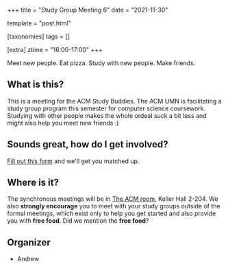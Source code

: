 +++
title = "Study Group Meeting 6"
date = "2021-11-30"

template = "post.html"

[taxonomies]
tags = []

[extra]
ztime = "16:00-17:00"
+++

Meet new people. Eat pizza. Study with new people. Make friends.

<!-- more --> 

## What is this?

This is a meeting for the ACM Study Buddies. The ACM UMN is facilitating
a study group program this semester for computer science coursework.
Studying with other people makes the whole ordeal suck a bit less and
might also help you meet new friends :)

## Sounds great, how do I get involved?

[Fill out this form](https://docs.google.com/forms/d/e/1FAIpQLSe_If4seETqZ-vXAh0raza49NvuAYzz8REmk4LBZU3-U_74-g/viewform) and we'll get you matched up.

## Where is it?

The synchronous meetings will be in [The ACM room](/room),  Keller Hall
2-204. We also **strongly encourage** you to meet with your study groups
outside of the formal meetings, which exist only to help you get started
and also provide you with **free food**. Did we mention the **free food**?


## Organizer
* Andrew

